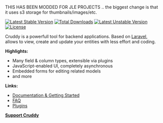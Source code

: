 THIS HAS BEEN MODDED FOR JLE PROJECTS .. the biggest change is that it uses s3 storage for thumbnails/images/etc.

[![Latest Stable Version](https://poser.pugx.org/kalnoy/cruddy/v/stable.svg)](https://packagist.org/packages/kalnoy/cruddy)
[![Total Downloads](https://poser.pugx.org/kalnoy/cruddy/downloads.svg)](https://packagist.org/packages/kalnoy/cruddy)
[![Latest Unstable Version](https://poser.pugx.org/kalnoy/cruddy/v/unstable.svg)](https://packagist.org/packages/kalnoy/cruddy)
[![License](https://poser.pugx.org/kalnoy/cruddy/license.svg)](https://packagist.org/packages/kalnoy/cruddy)

Cruddy is a powerfull tool for backend applications. Based on [Laravel](http://laravel.com),
allows to view, create and update your entities with less effort and coding.

__Highlights:__

*   Many field & column types, extensible via plugins
*   JavaScript-enabled UI, completely asynchronous
*   Embedded forms for editing related models
*   and more

__Links:__

*   [Documentation & Getting Started](https://github.com/lazychaser/cruddy/wiki/Home)
*   [FAQ](https://github.com/lazychaser/cruddy/wiki/Home#faq)
*   [Plugins](https://github.com/lazychaser/cruddy/wiki/Plugins)

__[Support Cruddy](https://www.paypal.com/cgi-bin/webscr?cmd=_s-xclick&hosted_button_id=4XER3ZN496WCU)__